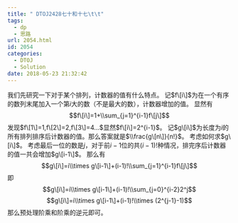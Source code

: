 ```yaml
---
title: " DTOJ2428七十和十七\t\t"
tags:
  - dp
  - 思路
url: 2054.html
id: 2054
categories:
  - DTOJ
  - Solution
date: 2018-05-23 21:32:42
---
```


我们先研究一下对于某个排列，计数器的值有什么特点。 记$f\[i\]$为在一个有序的数列末尾加入一个第$i$大的数（不是最大的数），计数器增加的值。 显然有 $$f\[i\]=1+\\sum_{j=1}^{i-1}f\[j\]$$ 发现$f\[1\]=1,f\[2\]=2,f\[3\]=4…$显然$f\[i\]=2^{i-1}$。 记$g\[i\]$为长度为$i$的所有排列排序后计数器的值。那么答案就是$\\frac{g\[n\]}{n!}$。 考虑如何求$g\[i\]$。 考虑最后一位的数是$j$，对于前$i-1$位的共$(i-1)!$种情况，排完序后计数器的值一共会增加$g\[i-1\]$。 那么有 $$g\[i\]=i\\times g\[i-1\]+(i-1)!\\sum_{j=1}^{i-1}f\[j\]$$ 即 $$g\[i\]=i\\times g\[i-1\]+(i-1)!\\sum_{j=0}^{i-2}2^j$$ $$g\[i\]=i\\times g\[i-1\]+(i-1)!\\times (2^{j-1}-1)$$ 那么预处理阶乘和阶乘的逆元即可。